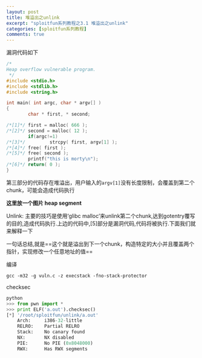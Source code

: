 ```yaml
---
layout: post
title: 堆溢出之unlink
excerpt: "sploitfun系列教程之3.1 堆溢出之unlink"
categories: [sploitfun系列教程]
comments: true
---
```


漏洞代码如下
```c
/*
Heap overflow vulnerable program. 
 */
#include <stdio.h>
#include <stdlib.h>
#include <string.h>

int main( int argc, char * argv[] )
{
        char * first, * second;

/*[1]*/ first = malloc( 666 );
/*[2]*/ second = malloc( 12 );
        if(argc!=1)
/*[3]*/         strcpy( first, argv[1] );
/*[4]*/ free( first );
/*[5]*/ free( second );
        printf("this is morty\n");
/*[6]*/ return( 0 );
}
```
第三部分的代码存在堆溢出，用户输入的`argv[1]`没有长度限制，会覆盖到第二个chunk，可能会造成代码执行

**这里放一个图片 heap segment**

Unlink: 主要的技巧是使用‘glibc malloc’来unlink第二个chunk,达到gotentry覆写的目的,造成代码执行.上边的代码中,[5]部分是漏洞代码,代码将被执行.下面我们就来解释一下

一句话总结,就是==这个就是溢出到下一个chunk，构造特定的大小并且覆盖两个指针，实现修改一个任意地址的值==

编译
```shell
gcc -m32 -g vuln.c -z execstack -fno-stack-protector
```
checksec
```python
python
>>> from pwn import *
>>> print ELF('a.out').checksec()
[*] '/root/sploitfun/unlink/a.out'
    Arch:     i386-32-little
    RELRO:    Partial RELRO
    Stack:    No canary found
    NX:       NX disabled
    PIE:      No PIE (0x8048000)
    RWX:      Has RWX segments
```